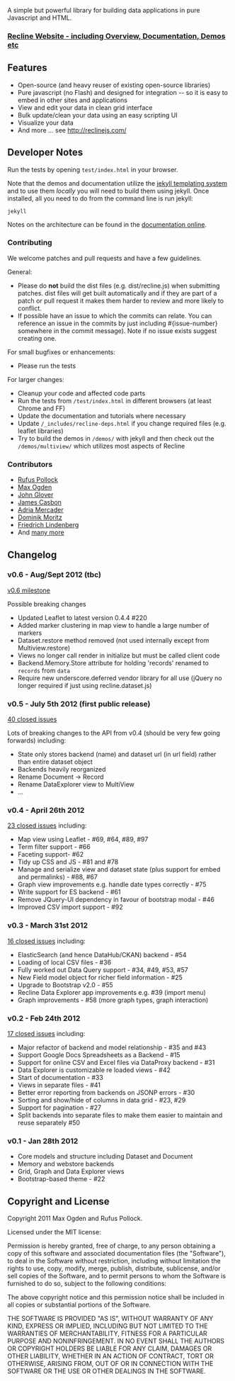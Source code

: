 A simple but powerful library for building data applications in pure Javascript and HTML.

<h3><a href="http://reclinejs.com/">Recline Website - including Overview, Documentation, Demos etc</a></h3>


## Features

* Open-source (and heavy reuser of existing open-source libraries)
* Pure javascript (no Flash) and designed for integration -- so it is easy to
  embed in other sites and applications
* View and edit your data in clean grid interface
* Bulk update/clean your data using an easy scripting UI
* Visualize your data
* And more ... see <http://reclinejs.com/>

## Developer Notes

Run the tests by opening `test/index.html` in your browser.

Note that the demos and documentation utilize the [jekyll templating
system][jekyll] and to use them *locally* you will need to build them using
jekyll. Once installed, all you need to do from the command line is run jekyll:

    jekyll

[jekyll]: https://github.com/mojombo/jekyll

Notes on the architecture can be found in the [documentation online](http://okfnlabs.org/recline).

### Contributing

We welcome patches and pull requests and have a few guidelines.

General:

* Please do **not** build the dist files (e.g. dist/recline.js) when submitting
  patches. dist files will get built automatically and if they are part of a
  patch or pull request it makes them harder to review and more likely to
  conflict.
* If possible have an issue to which the commits can relate. You can reference
  an issue in the commits by just including #{issue-number} somewhere in the
  commit message).  Note if no issue exists suggest creating one.

For small bugfixes or enhancements:

* Please run the tests

For larger changes:

* Cleanup your code and affected code parts
* Run the tests from `/test/index.html` in different browsers (at least Chrome and FF)
* Update the documentation and tutorials where necessary
* Update `/_includes/recline-deps.html` if you change required files (e.g. leaflet libraries)
* Try to build the demos in `/demos/` with jekyll and then check out the `/demos/multiview/` which utilizes most aspects of Recline

### Contributors

* [Rufus Pollock](http://rufuspollock.org/)
* [Max Ogden](http://maxogden.com/)
* [John Glover](https://github.com/johnglover)
* [James Casbon](http://casbon.me/)
* [Adria Mercader](http://amercader.net/)
* [Dominik Moritz](https://github.com/domoritz)
* [Friedrich Lindenberg](http://pudo.org/)
* And [many more](https://github.com/okfn/recline/graphs/contributors)

## Changelog

### v0.6 - Aug/Sept 2012 (tbc)

[v0.6 milestone](https://github.com/okfn/recline/issues?milestone=5)

Possible breaking changes

* Updated Leaflet to latest version 0.4.4 #220
* Added marker clustering in map view to handle a large number of markers
* Dataset.restore method removed (not used internally except from Multiview.restore)
* Views no longer call render in initialize but must be called client code
* Backend.Memory.Store attribute for holding 'records' renamed to `records` from `data`
* Require new underscore.deferred vendor library for all use (jQuery no longer required if just using recline.dataset.js)

### v0.5 - July 5th 2012 (first public release)

[40 closed issues](https://github.com/okfn/recline/issues?milestone=2&page=1&state=closed)

Lots of breaking changes to the API from v0.4 (should be very few going forwards) including:

* State only stores backend (name) and dataset url (in url field) rather than entire dataset object
* Backends heavily reorganized
* Rename Document -> Record
* Rename DataExplorer view to MultiView
* ...

### v0.4 - April 26th 2012

[23 closed issues](https://github.com/okfn/recline/issues?milestone=2&page=1&state=closed) including:

* Map view using Leaflet - #69, #64, #89, #97
* Term filter support - #66
* Faceting support- #62
* Tidy up CSS and JS - #81 and #78
* Manage and serialize view and dataset state (plus support for embed and permalinks) - #88, #67
* Graph view improvements e.g. handle date types correctly - #75
* Write support for ES backend - #61
* Remove JQuery-UI dependency in favour of bootstrap modal - #46
* Improved CSV import support - #92

### v0.3 - March 31st 2012

[16 closed issues](https://github.com/okfn/recline/issues?milestone=1&state=closed) including:

* ElasticSearch (and hence DataHub/CKAN) backend - #54
* Loading of local CSV files - #36
* Fully worked out Data Query support - #34, #49, #53, #57
* New Field model object for richer field information - #25
* Upgrade to Bootstrap v2.0 - #55
* Recline Data Explorer app improvements e.g. #39 (import menu)
* Graph improvements - #58 (more graph types, graph interaction)

### v0.2 - Feb 24th 2012

[17 closed issues](https://github.com/okfn/recline/issues?milestone=3&state=closed) including:

* Major refactor of backend and model relationship - #35 and #43
* Support Google Docs Spreadsheets as a Backend - #15
* Support for online CSV and Excel files via DataProxy backend - #31
* Data Explorer is customizable re loaded views - #42
* Start of documentation - #33
* Views in separate files - #41
* Better error reporting from backends on JSONP errors - #30
* Sorting and show/hide of columns in data grid - #23, #29
* Support for pagination - #27
* Split backends into separate files to make them easier to maintain and reuse separately #50

### v0.1 - Jan 28th 2012

* Core models and structure including Dataset and Document
* Memory and webstore backends
* Grid, Graph and Data Explorer views
* Bootstrap-based theme - #22

## Copyright and License

Copyright 2011 Max Ogden and Rufus Pollock.

Licensed under the MIT license:

Permission is hereby granted, free of charge, to any person obtaining a copy
of this software and associated documentation files (the "Software"), to deal
in the Software without restriction, including without limitation the rights
to use, copy, modify, merge, publish, distribute, sublicense, and/or sell
copies of the Software, and to permit persons to whom the Software is
furnished to do so, subject to the following conditions:

The above copyright notice and this permission notice shall be included in
all copies or substantial portions of the Software.

THE SOFTWARE IS PROVIDED "AS IS", WITHOUT WARRANTY OF ANY KIND, EXPRESS OR
IMPLIED, INCLUDING BUT NOT LIMITED TO THE WARRANTIES OF MERCHANTABILITY,
FITNESS FOR A PARTICULAR PURPOSE AND NONINFRINGEMENT. IN NO EVENT SHALL THE
AUTHORS OR COPYRIGHT HOLDERS BE LIABLE FOR ANY CLAIM, DAMAGES OR OTHER
LIABILITY, WHETHER IN AN ACTION OF CONTRACT, TORT OR OTHERWISE, ARISING FROM,
OUT OF OR IN CONNECTION WITH THE SOFTWARE OR THE USE OR OTHER DEALINGS IN
THE SOFTWARE.


